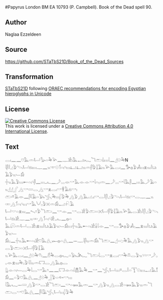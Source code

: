 #Papyrus London BM EA 10793 (P. Campbell). Book of the Dead spell 90.

## Author 

Naglaa Ezzeldeen

## Source 

https://github.com/STaTbS21D/Book_of_the_Dead_Sources

## Transformation 

[STaTbS21D](https://statbs21d.github.io/) following [ORAEC recommendations for encoding Egyptian hieroglyphs in Unicode](https://github.com/oraec/recommendations-encoding-hieroglyphs)

## License 

<a rel="license" href="http://creativecommons.org/licenses/by/4.0/"><img alt="Creative Commons License" style="border-width:0" src="https://i.creativecommons.org/l/by/4.0/88x31.png" /></a><br />This work is licensed under a <a rel="license" href="http://creativecommons.org/licenses/by/4.0/">Creative Commons Attribution 4.0 International License</a>.

## Text 

<hiero>𓂋𓏤𓈖𓈖𓈞𓅓𓏛𓂡𓅭𓏏𓅆𓅪𓈖𓊃𓀀𓏤𓅓𓂝𓏤𓆑𓆓𓂧𓌃𓏤𓏥𓇋𓈖𓊨𓇳𓅆N<br>
𓇋𓋴𓎛𓈎𓅱𓌪𓂡𓁶𓏤𓏥𓊃𓈖𓏭𓎱𓇳𓄊𓏏𓏤𓄹𓏥𓂞𓂞𓏭𓏛𓋴𓅱𓆼𓄿𓏭𓅪𓅓𓂋𓏤𓈖𓅜𓐍𓅱𓀻𓏥𓁷𓏭𓏤𓎛𓂓𓏤𓄿𓅱𓏭𓄑𓀁<br>
𓏶𓏭𓅓𓅱𓏥𓄡𓏏𓏤𓄹𓋴𓈖𓏥𓂜𓈖𓌳𓂂𓂂𓁺𓎡𓅓𓁹𓁹𓎡𓇋𓏏𓊪𓏛𓈖𓌳𓂂𓂂𓎡𓇋𓅓𓋴𓈖𓏥𓅓𓌳𓄿𓏏𓏭𓊨𓊨𓂾𓂻𓎡𓄲𓂋𓂻𓎡𓁷𓂋𓏤𓎡𓇉𓄿𓁶𓎡𓏤<br>
𓂧𓎼𓄿𓁺𓈖𓋴𓇋𓄿𓏏𓅂𓂿𓅆𓏥𓆄𓅱𓅆𓂻𓅱𓂻𓅓𓐟𓏤𓎡𓂋𓎛𓋴𓈎𓅱𓌪𓂡𓁶𓏤𓎡𓂋𓊃𓈖𓏭𓏒𓂻𓄊𓏏𓏤𓄹𓏥𓎡𓅓𓄋𓊪𓅱𓏴𓏛𓀁𓂝𓍯𓄿<br>
𓂡𓎟𓏏𓁷𓏭𓏤𓈖𓍇𓏌𓅱𓆓𓂧𓈖𓎡𓁹𓈖𓎡𓂋𓀀𓅱𓂧𓏏𓏴𓂡𓋴𓅱𓆼𓄿𓏭𓅪𓅓𓂋𓀀𓏤𓎛𓋴𓈎𓅱𓌪𓂡𓁶𓏤𓀀𓊃𓈖𓏭𓏒𓂻𓄊𓏏𓏤𓄹𓀀𓂜𓈖𓐍𓏏<br>
𓅓𓋨𓏛𓂡𓂋𓀀𓏤𓁷𓏭𓏤𓎛𓂓𓏤𓄿𓅱𓏭𓄑𓀁𓏥𓏶𓏭𓅓𓄡𓏏𓏤𓀀𓏇𓇋𓁹𓈖𓎡𓂋𓅜𓐍𓅱𓀻𓊪𓈖𓁷𓏭𓏤𓎛𓂓𓏤𓄿𓅱𓏭𓄑<br>
𓀁𓊪𓈖𓏶𓏭𓅓𓄡𓏏𓏤𓀀𓈞𓅓𓂽𓆱𓐍𓏏𓂽𓈖𓋭𓊃𓇋𓋴𓏭𓏛𓀁𓏤𓆓𓂧𓈖𓊨𓏏𓆇𓅆𓅓𓂻𓅱𓏭𓂻𓎡𓂋𓅱𓂧𓏏𓏴𓂡𓋴𓅱𓆼𓄿<br>
𓏭𓅪𓅓𓂋𓏤𓈖𓊨𓇳𓅆𓄣𓏤𓈖𓁣𓅆𓂋𓐍𓆑𓏏𓅂𓀏𓆑𓆓𓂧𓇋𓂋𓎡𓁷𓂋𓏤𓎡𓅆𓌨𓂋𓅱𓏭𓄹𓄹𓎡𓌳𓂂𓂂𓁺𓁷𓏭𓏤𓅆𓊪𓅱𓇋𓇋𓏭𓏛𓉐𓂋𓂻𓅓𓐍𓂋<br>
𓊮𓁹𓏏𓏤𓄑𓂋𓅆𓇋𓂋𓎡𓅓𓏌𓈖𓈖𓉐𓁹𓏏𓏤𓇋𓆣𓅓𓅆𓈖𓎡𓈖𓂿𓂡𓏥𓎼𓂋𓎛𓏏𓇰𓇳𓏤𓏥𓂝𓅓𓄈𓀁𓈖𓏏𓅱𓈞𓅓𓂽𓈖𓊨𓇳𓅆𓃀𓅱𓏏𓆜𓎡𓏥<br>
𓇋𓅓𓆑𓋭𓄲𓂻𓅱𓎡𓂋𓀀𓆓𓂧𓈖𓎡𓏏𓍃𓅓𓏛𓈖𓎡𓂻𓅱𓏭𓂻𓂋𓀀𓏏𓍃𓅓𓅱𓏭𓏛𓆓𓂧𓂋𓎡𓈞𓅓𓂽𓈖𓋴𓇋𓄿𓂿𓂡𓏥𓆄𓅱𓅆<br></hiero>